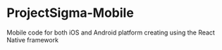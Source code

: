 # ProjectSigma-Mobile
Mobile code for both iOS and Android platform creating using the React Native framework
